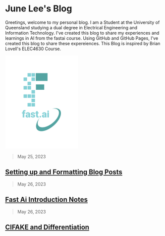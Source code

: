 # June Lee's Blog

Greetings, welcome to my personal blog. I am a Student at the University of Queensland studying a dual degree in Electrical Engineering and Information Technology. I've created this blog to share my experiences and learnings in AI from the fastai course. Using GitHub and GitHub Pages, I've created this blog to share these expereiences. This Blog is inspired by Brian Lovell's ELEC4630 Course.

![Image of fast.ai logo](images/logo.png)

> May 25, 2023

## [Setting up and Formatting Blog Posts](https://github.com/june45/june45.github.io/blob/master/_posts/2020-05-25-Initial.md)

> May 26, 2023

## [Fast Ai Introduction Notes](https://github.com/june45/june45.github.io/blob/master/_posts/2023-05-26-FastAiNotes.md)

> May 26, 2023
## [CIFAKE and Differentiation](https://github.com/june45/june45.github.io/blob/master/_posts/2023-05-26-CIFAKE.md)
